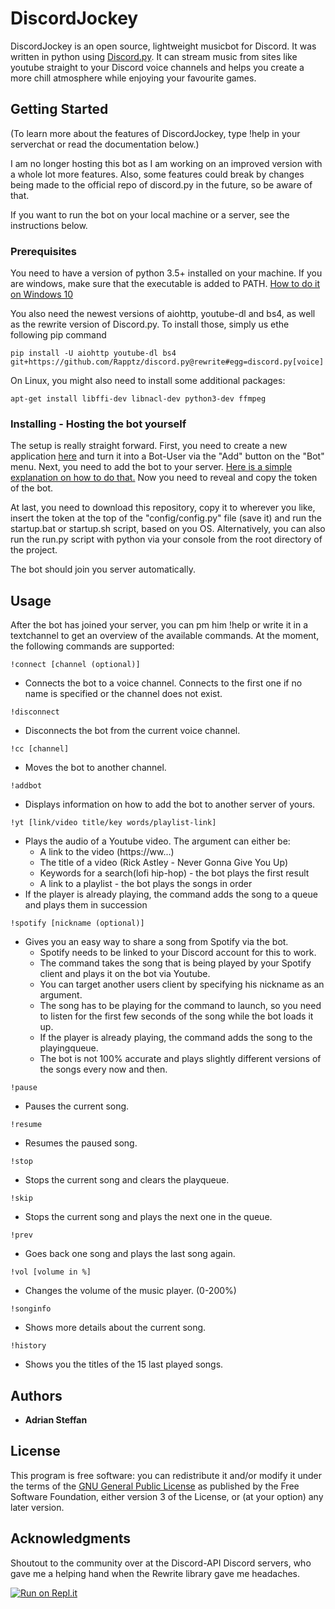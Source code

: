 # DiscordJockey

DiscordJockey is an open source, lightweight musicbot for Discord. It was written in python using [Discord.py](https://discordpy.readthedocs.io/en/rewrite/). It can stream music from sites like youtube straight to your Discord voice channels and helps you create a more chill atmosphere while enjoying your favourite games.

## Getting Started

(To learn more about the features of DiscordJockey, type !help in your serverchat or read the documentation below.)

I am no longer hosting this bot as I am working on an improved version with a whole lot more features.
Also, some features could break by changes being made to the official repo of discord.py in the future, so be aware of that.

If you want to run the bot on your local machine or a server, see the instructions below.

### Prerequisites

You need to have a version of python 3.5+ installed on your machine.
If you are windows, make sure that the executable is added to PATH. [How to do it on Windows 10](https://stackoverflow.com/questions/44272416/how-to-add-a-folder-to-path-environment-variable-in-windows-10-with-screensho)

You also need the newest versions of aiohttp, youtube-dl and bs4, as well as the rewrite version of Discord.py. To install those, simply us ethe following pip command
```
pip install -U aiohttp youtube-dl bs4 git+https://github.com/Rapptz/discord.py@rewrite#egg=discord.py[voice]
```

On Linux, you might also need to install some additional packages:

```
apt-get install libffi-dev libnacl-dev python3-dev ffmpeg
```

### Installing - Hosting the bot yourself

The setup is really straight forward. First, you need to create a new application [here](https://discordapp.com/developers/applications/me) and turn it into a Bot-User via the "Add" button on the "Bot" menu. Next, you need to add the bot to your server. [Here is a simple explanation on how to do that.](https://github.com/jagrosh/MusicBot/wiki/Adding-Your-Bot-To-Your-Server) Now you need to reveal and copy the token of the bot.

At last, you need to download this repository, copy it to wherever you like, insert the token at the top of the "config/config.py" file (save it) and run the startup.bat or startup.sh script, based on you OS. Alternatively, you can also run the run.py script with python via your console from the root directory of the project. 


The bot should join you server automatically.

## Usage

After the bot has joined your server, you can pm him !help or write it in a textchannel to get an overview of the available commands. At the moment, the following commands are supported:

```
!connect [channel (optional)]
```

* Connects the bot to a voice channel. Connects to the first one if no name is specified or the channel does not exist.

```
!disconnect
```

* Disconnects the bot from the current voice channel.

```
!cc [channel]
```

* Moves the bot to another channel.

```
!addbot
```

* Displays information on how to add the bot to another server of yours.

```
!yt [link/video title/key words/playlist-link]
```

* Plays the audio of a Youtube video. The argument can either be:
    - A link to the video (https://ww...)
    - The title of a video (Rick Astley - Never Gonna Give You Up)
    - Keywords for a search(lofi hip-hop) - the bot plays the first result
    - A link to a playlist - the bot plays the songs in order
* If the player is already playing, the command adds the song to a queue and plays them in succession
 
```
!spotify [nickname (optional)]
```

* Gives you an easy way to share a song from Spotify via the bot.
    * Spotify needs to be linked to your Discord account for this to work.
    * The command takes the song that is being played by your Spotify client and plays it on the bot via Youtube.
    * You can target another users client by specifying his nickname as an argument.
    * The song has to be playing for the command to launch, so you need to listen for the first few seconds of the song while the bot loads it up.
    * If the player is already playing, the command adds the song to the playingqueue.
    * The bot is not 100% accurate and plays slightly different versions of the songs every now and then.
    
```
!pause
```

* Pauses the current song.

```
!resume
```

* Resumes the paused song.

```
!stop
```

* Stops the current song and clears the playqueue.

```
!skip
```

* Stops the current song and plays the next one in the queue.

```
!prev
```

* Goes back one song and plays the last song again.

```
!vol [volume in %]
```

* Changes the volume of the music player. (0-200%)

```
!songinfo
```

* Shows more details about the current song.

```
!history
```

* Shows you the titles of the 15 last played songs.


## Authors

* **Adrian Steffan**


## License

This program is free software: you can redistribute it and/or modify
it under the terms of the [GNU General Public License](LICENSE.txt) as published by
the Free Software Foundation, either version 3 of the License, or
(at your option) any later version.

## Acknowledgments

Shoutout to the community over at the Discord-API Discord servers, who gave me a helping hand when the Rewrite library gave me headaches.

[![Run on Repl.it](https://repl.it/badge/github/adriansteffan/DiscordJockey)](https://repl.it/github/adriansteffan/DiscordJockey)